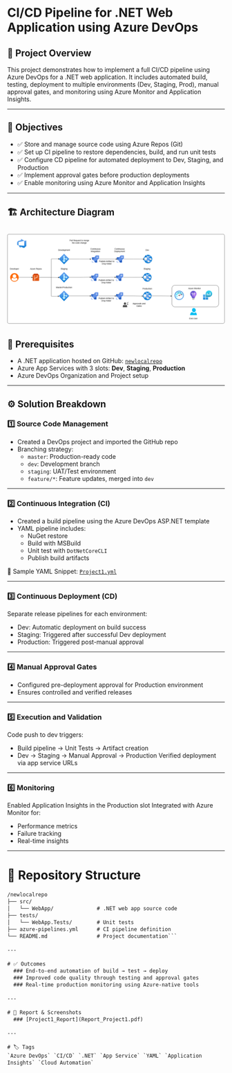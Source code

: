 # CI/CD Pipeline for .NET Web Application using Azure DevOps

## 🚀 Project Overview

This project demonstrates how to implement a full CI/CD pipeline using Azure DevOps for a .NET web application. It includes automated build, testing, deployment to multiple environments (Dev, Staging, Prod), manual approval gates, and monitoring using Azure Monitor and Application Insights.

---

## 🎯 Objectives

- ✅ Store and manage source code using Azure Repos (Git)
- ✅ Set up CI pipeline to restore dependencies, build, and run unit tests
- ✅ Configure CD pipeline for automated deployment to Dev, Staging, and Production
- ✅ Implement approval gates before production deployments
- ✅ Enable monitoring using Azure Monitor and Application Insights

---

## 🏗️ Architecture Diagram
![Architecture Diagram](../Architecture_Diagrams/Project1.png)
---

## 🔧 Prerequisites

- A .NET application hosted on GitHub: [`newlocalrepo`](https://github.com/merranbo1989/newlocalrepo.git)
- Azure App Services with 3 slots: **Dev**, **Staging**, **Production**
- Azure DevOps Organization and Project setup

---

## ⚙️ Solution Breakdown

### 1️⃣ Source Code Management

- Created a DevOps project and imported the GitHub repo
- Branching strategy:
  - `master`: Production-ready code
  - `dev`: Development branch
  - `staging`: UAT/Test environment
  - `feature/*`: Feature updates, merged into `dev`

---

### 2️⃣ Continuous Integration (CI)

- Created a build pipeline using the Azure DevOps ASP.NET template
- YAML pipeline includes:
  - NuGet restore
  - Build with MSBuild
  - Unit test with `DotNetCoreCLI`
  - Publish build artifacts

🔧 Sample YAML Snippet: [`Project1.yml`](Project1.yml)

---

### 3️⃣ Continuous Deployment (CD)
Separate release pipelines for each environment:
  - Dev: Automatic deployment on build success
  - Staging: Triggered after successful Dev deployment
  - Production: Triggered post-manual approval

---

### 4️⃣ Manual Approval Gates
  - Configured pre-deployment approval for Production environment
  - Ensures controlled and verified releases

---

### 5️⃣ Execution and Validation
Code push to dev triggers:
  - Build pipeline → Unit Tests → Artifact creation
  - Dev → Staging → Manual Approval → Production
Verified deployment via app service URLs

---

### 6️⃣ Monitoring
Enabled Application Insights in the Production slot
Integrated with Azure Monitor for:
  - Performance metrics
  - Failure tracking
  - Real-time insights

---

# 📂 Repository Structure 

```
/newlocalrepo
├── src/
│   └── WebApp/              # .NET web app source code
├── tests/
│   └── WebApp.Tests/        # Unit tests
├── azure-pipelines.yml      # CI pipeline definition
└── README.md                # Project documentation```

---

# ✅ Outcomes
  ### End-to-end automation of build → test → deploy
  ### Improved code quality through testing and approval gates
  ### Real-time production monitoring using Azure-native tools

---

# 📸 Report & Screenshots
  ### [Project1_Report](Report_Project1.pdf)

---
 
# 🏷️ Tags
`Azure DevOps` `CI/CD` `.NET` `App Service` `YAML` `Application Insights` `Cloud Automation`
